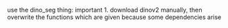 use the dino_seg thing: important 1. download dinov2 manually, then overwrite the functions which are given because some dependencies arise